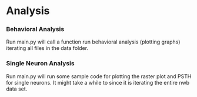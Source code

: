 # Analysis

### Behavioral Analysis
Run main.py will call a function run behavioral analysis (plotting graphs) iterating
all files in the data folder.

### Single Neuron Analysis
Run main.py will run some sample code for plotting the raster plot and PSTH for single neurons. It might take a while to
since it is iterating the entire nwb data set.


